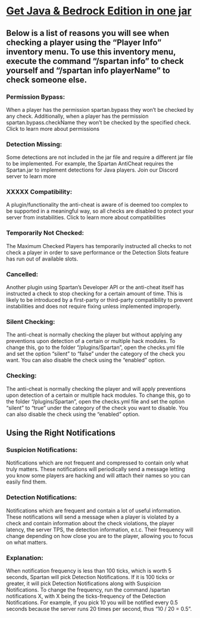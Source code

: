 # <a href="https://vagdedes.com/patreon">Get Java & Bedrock Edition in one jar</a>
## Below is a list of reasons you will see when checking a player using the “Player Info” inventory menu. To use this inventory menu, execute the command “/spartan info” to check yourself and “/spartan info playerName” to check someone else.

### Permission Bypass:
When a player has the permission spartan.bypass they won’t be checked by any check. Additionally, when a player has the permission spartan.bypass.checkName they won’t be checked by the specified check. Click to learn more about permissions

### Detection Missing:
Some detections are not included in the jar file and require a different jar file to be implemented. For example, the Spartan AntiCheat requires the Spartan.jar to implement detections for Java players. Join our Discord server to learn more

### XXXXX Compatibility:
A plugin/functionality the anti-cheat is aware of is deemed too complex to be supported in a meaningful way, so all checks are disabled to protect your server from instabilities. Click to learn more about compatibilities

### Temporarily Not Checked:
The Maximum Checked Players has temporarily instructed all checks to not check a player in order to save performance or the Detection Slots feature has run out of available slots.

### Cancelled:
Another plugin using Spartan’s Developer API or the anti-cheat itself has instructed a check to stop checking for a certain amount of time. This is likely to be introduced by a first-party or third-party compatibility to prevent instabilities and does not require fixing unless implemented improperly.

### Silent Checking:
The anti-cheat is normally checking the player but without applying any preventions upon detection of a certain or multiple hack modules. To change this, go to the folder “/plugins/Spartan”, open the checks.yml file and set the option “silent” to “false” under the category of the check you want. You can also disable the check using the “enabled” option.

### Checking:
The anti-cheat is normally checking the player and will apply preventions upon detection of a certain or multiple hack modules. To change this, go to the folder “/plugins/Spartan”, open the checks.yml file and set the option “silent” to “true” under the category of the check you want to disable. You can also disable the check using the “enabled” option.


## Using the Right Notifications

### Suspicion Notifications:
Notifications which are not frequent and compressed to contain only what truly matters. These notifications will periodically send a message letting you know some players are hacking and will attach their names so you can easily find them.

### Detection Notifications:
Notifications which are frequent and contain a lot of useful information. These notifications will send a message when a player is violated by a check and contain information about the check violations, the player latency, the server TPS, the detection information, e.t.c. Their frequency will change depending on how close you are to the player, allowing you to focus on what matters.

### Explanation:
When notification frequency is less than 100 ticks, which is worth 5 seconds, Spartan will pick Detection Notifications. If it is 100 ticks or greater, it will pick Detection Notifications along with Suspicion Notifications. To change the frequency, run the command /spartan notifications X, with X being the ticks-frequency of the Detection Notifications. For example, if you pick 10 you will be notified every 0.5 seconds because the server runs 20 times per second, thus “10 / 20 = 0.5”.
